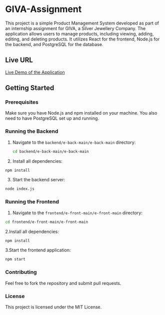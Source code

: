 # GIVA-Assignment

This project is a simple Product Management System developed as part of an internship assignment for GIVA, a Silver Jewellery Company. The application allows users to manage products, including viewing, adding, editing, and deleting products. It utilizes React for the frontend, Node.js for the backend, and PostgreSQL for the database.

## Live URL

[Live Demo of the Application](https://e-front-xi.vercel.app/)

## Getting Started

### Prerequisites

Make sure you have Node.js and npm installed on your machine. You also need to have PostgreSQL set up and running.

### Running the Backend

1. Navigate to the `backend/e-back-main/e-back-main` directory:
   ```bash
   cd backend/e-back-main/e-back-main
    ```
   
2. Install all dependencies:
 ```bash
 npm install
 ```

3. Start the backend server:
 ```bash
node index.js
 ```

### Running the Frontend

1. Navigate to the `frontend/e-front-main/e-front-main` directory:
 ```bash
cd frontend/e-front-main/e-front-main
 ```

2.Install all dependencies:
 ```bash
npm install
 ```

3.Start the frontend application:
 ```bash
npm start
 ```

### Contributing
Feel free to fork the repository and submit pull requests.

### License
This project is licensed under the MIT License.
